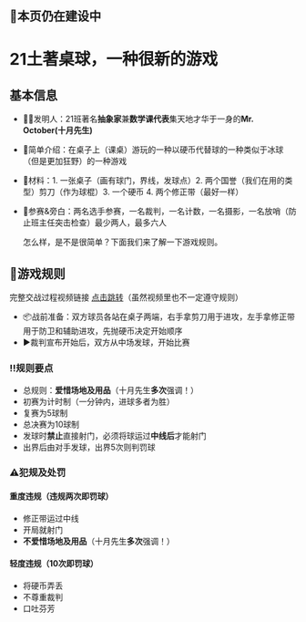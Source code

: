 
## 🚧本页仍在建设中

# 21土著桌球，一种很新的游戏

## 基本信息

- 💁‍♂️发明人：21班著名**抽象家**兼**数学课代表**集天地才华于一身的**Mr. October(十月先生)**

- 📄简单介绍：在桌子上（课桌）游玩的一种以硬币代替球的一种类似于冰球（但是更加狂野）的一种游戏

- 🧱材料：1. 一张桌子（画有球门，界线，发球点）2. 两个国誉（我们在用的类型）剪刀（作为球棍）3. 一个硬币 4. 两个修正带（最好一样）

- 👥参赛&旁白：两名选手参赛，一名裁判，一名计数，一名摄影，一名放哨（防止班主任突击检查）最少两人，最多六人

  怎么样，是不是很简单？下面我们来了解一下游戏规则。

  

## 📗游戏规则

完整交战过程视频链接 [点击跳转](https://alist.gr114.com/21%E7%8F%AD%E5%9C%9F%E8%91%97%E6%A1%8C%E7%90%83-%E7%8E%B0%E5%9C%BA%E5%AE%9E%E5%BD%95%E8%A7%86%E9%A2%91)（虽然视频里也不一定遵守规则）



- 📦战前准备：双方球员各站在桌子两端，右手拿剪刀用于进攻，左手拿修正带用于防卫和辅助进攻，先抛硬币决定开始顺序
- ▶️裁判宣布开始后，双方从中场发球，开始比赛

### ‼️规则要点
- 总规则：**爱惜场地及用品**（十月先生**多次**强调！）
- 初赛为计时制（一分钟内，进球多者为胜）
- 复赛为5球制
- 总决赛为10球制
- 发球时**禁止**直接射门，必须将球运过**中线后**才能射门
- 出界后由对手发球，出界5次则判罚球

### ⚠️犯规及处罚

#### 重度违规（违规两次即罚球）
- 修正带运过中线
- 开局就射门
- **不爱惜场地及用品**（十月先生**多次**强调！）

#### 轻度违规（10次即罚球）
- 将硬币弄丢
- 不尊重裁判
- 口吐芬芳



